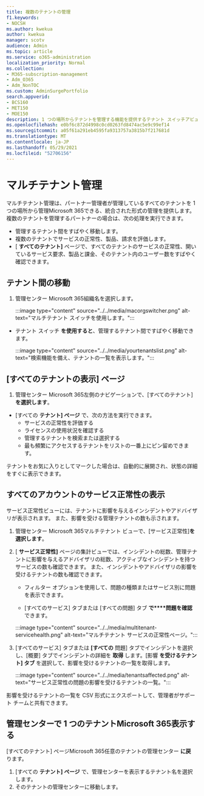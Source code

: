 ```yaml
---
title: 複数のテナントの管理
f1.keywords:
- NOCSH
ms.author: kwekua
author: kwekua
manager: scotv
audience: Admin
ms.topic: article
ms.service: o365-administration
localization_priority: Normal
ms.collection:
- M365-subscription-management
- Adm_O365
- Adm_NonTOC
ms.custom: AdminSurgePortfolio
search.appverid:
- BCS160
- MET150
- MOE150
description: 1 つの場所からテナントを管理する機能を提供するテナント スイッチアビューとマルチテナント ビューを使用する方法について学習します。
ms.openlocfilehash: e0bf6c872d4998c0cd0263fd8474ac5e9c99ef14
ms.sourcegitcommit: a05f61a291eb4595fa9313757a3815b7f217681d
ms.translationtype: MT
ms.contentlocale: ja-JP
ms.lasthandoff: 05/29/2021
ms.locfileid: "52706156"
---
```

# <a name="multi-tenant-management"></a>マルチテナント管理

マルチテナント管理は、パートナー管理者が管理しているすべてのテナントを 1 つの場所から管理Microsoft 365できる、統合された形式の管理を提供します。 複数のテナントを管理するパートナーの場合は、次の処理を実行できます。

- 管理するテナント間をすばやく移動します。
- 複数のテナントでサービスの正常性、製品、請求を評価します。
- [ **すべてのテナント]** ページで、すべてのテナントのサービスの正常性、開いているサービス要求、製品と課金、そのテナント内のユーザー数をすばやく確認できます。

## <a name="move-between-tenants"></a>テナント間の移動

1. 管理センター Microsoft 365組織名を選択します。

    :::image type="content" source="../../media/macorgswitcher.png" alt-text="マルチテナント スイッチを使用します。":::

- テナント スイッチ **を使用すると**、管理するテナント間ですばやく移動できます。

    :::image type="content" source="../../media/yourtenantslist.png" alt-text="検索機能を備え、テナントの一覧を表示します。":::

## <a name="view-all-tenants-page"></a>[すべてのテナントの表示] ページ

1. 管理センター Microsoft 365左側のナビゲーションで、[すべてのテナント]**を選択します**。
- [すべての **テナント] ページ** で、次の方法を実行できます。
  - サービスの正常性を評価する
  - ライセンスの使用状況を確認する
  - 管理するテナントを検索または選択する
  - 最も頻繁にアクセスするテナントをリストの一番上にピン留めできます。

テナントをお気に入りとしてマークした場合は、自動的に展開され、状態の詳細をすぐに表示できます。

## <a name="view-service-health-for-all-accounts"></a>すべてのアカウントのサービス正常性の表示

サービス正常性ビューには、テナントに影響を与えるインシデントやアドバイザリが表示されます。 また、影響を受ける管理テナントの数も示されます。

1. 管理センター Microsoft 365マルチテナント ビューで、[サービス正常性]**を選択します**。
2. [ **サービス正常性]** ページの集計ビューでは、インシデントの総数、管理テナントに影響を与えるアドバイザリの総数、アクティブなインシデントを持つサービスの数も確認できます。 また、インシデントやアドバイザリの影響を受けるテナントの数も確認できます。

    - フィルター オプションを使用して、問題の種類またはサービス別に問題を表示できます。

    - [すべてのサービス] タブまたは [すべての問題] タブ **で****問題を確認** できます。

    :::image type="content" source="../../media/multitenant-servicehealth.png" alt-text="マルチテナント サービスの正常性ページ。":::
1. [すべてのサービス] タブまたは **[すべての** 問題] タブでインシデントを選択し、[概要] タブでインシデントの詳細を **取得** します。[影響 **を受けるテナント] タブ** を選択して、影響を受けるテナントの一覧を取得します。

    :::image type="content" source="../../media/tenantsaffected.png" alt-text="サービス正常性の問題の影響を受けるテナントの一覧。":::

影響を受けるテナントの一覧を CSV 形式にエクスポートして、管理者がサポート チームと共有できます。

## <a name="view-a-single-tenant-in-the-microsoft-365-admin-center"></a>管理センターで 1 つのテナントMicrosoft 365表示する

[すべてのテナント] ページMicrosoft 365任意のテナントの管理センター **に戻** ります。

1. [すべての **テナント] ページ** で、管理センターを表示するテナント名を選択します。
2. そのテナントの管理センターに移動します。